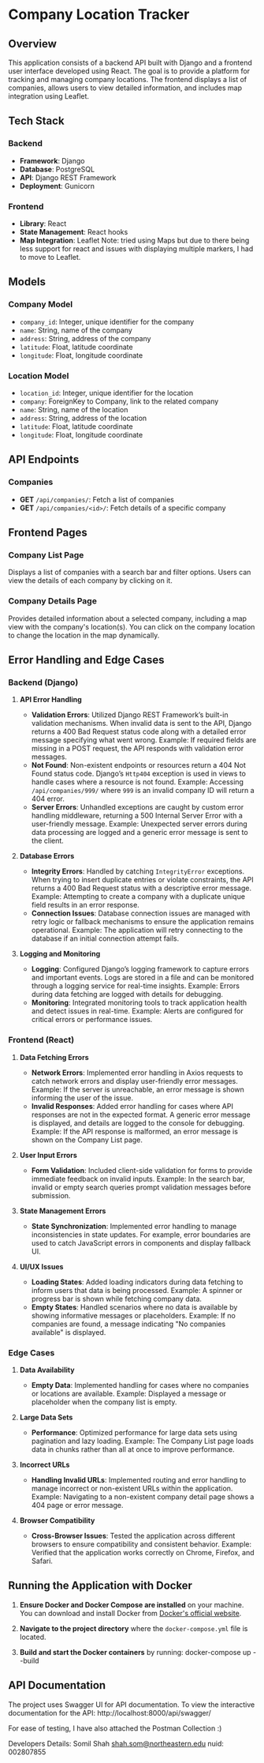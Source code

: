 # Company Location Tracker

## Overview

This application consists of a backend API built with Django and a frontend user interface developed using React. The goal is to provide a platform for tracking and managing company locations. The frontend displays a list of companies, allows users to view detailed information, and includes map integration using Leaflet.

## Tech Stack

### Backend
- **Framework**: Django
- **Database**: PostgreSQL
- **API**: Django REST Framework
- **Deployment**: Gunicorn

### Frontend
- **Library**: React
- **State Management**: React hooks
- **Map Integration**: Leaflet
Note: tried using Maps but due to there being less support for react and issues with displaying multiple markers, I had to move to Leaflet.

## Models

### Company Model
- `company_id`: Integer, unique identifier for the company
- `name`: String, name of the company
- `address`: String, address of the company
- `latitude`: Float, latitude coordinate
- `longitude`: Float, longitude coordinate

### Location Model
- `location_id`: Integer, unique identifier for the location
- `company`: ForeignKey to Company, link to the related company
- `name`: String, name of the location
- `address`: String, address of the location
- `latitude`: Float, latitude coordinate
- `longitude`: Float, longitude coordinate

## API Endpoints

### Companies
- **GET** `/api/companies/`: Fetch a list of companies
- **GET** `/api/companies/<id>/`: Fetch details of a specific company

## Frontend Pages

### Company List Page
Displays a list of companies with a search bar and filter options. Users can view the details of each company by clicking on it.

### Company Details Page
Provides detailed information about a selected company, including a map view with the company's location(s). You can click on the company location to change the location in the map dynamically.  

## Error Handling and Edge Cases

### Backend (Django)

1. **API Error Handling**
   - **Validation Errors**: Utilized Django REST Framework’s built-in validation mechanisms. When invalid data is sent to the API, Django returns a 400 Bad Request status code along with a detailed error message specifying what went wrong. Example: If required fields are missing in a POST request, the API responds with validation error messages.
   - **Not Found**: Non-existent endpoints or resources return a 404 Not Found status code. Django’s `Http404` exception is used in views to handle cases where a resource is not found. Example: Accessing `/api/companies/999/` where `999` is an invalid company ID will return a 404 error.
   - **Server Errors**: Unhandled exceptions are caught by custom error handling middleware, returning a 500 Internal Server Error with a user-friendly message. Example: Unexpected server errors during data processing are logged and a generic error message is sent to the client.

2. **Database Errors**
   - **Integrity Errors**: Handled by catching `IntegrityError` exceptions. When trying to insert duplicate entries or violate constraints, the API returns a 400 Bad Request status with a descriptive error message. Example: Attempting to create a company with a duplicate unique field results in an error response.
   - **Connection Issues**: Database connection issues are managed with retry logic or fallback mechanisms to ensure the application remains operational. Example: The application will retry connecting to the database if an initial connection attempt fails.

3. **Logging and Monitoring**
   - **Logging**: Configured Django’s logging framework to capture errors and important events. Logs are stored in a file and can be monitored through a logging service for real-time insights. Example: Errors during data fetching are logged with details for debugging.
   - **Monitoring**: Integrated monitoring tools to track application health and detect issues in real-time. Example: Alerts are configured for critical errors or performance issues.

### Frontend (React)

1. **Data Fetching Errors**
   - **Network Errors**: Implemented error handling in Axios requests to catch network errors and display user-friendly error messages. Example: If the server is unreachable, an error message is shown informing the user of the issue.
   - **Invalid Responses**: Added error handling for cases where API responses are not in the expected format. A generic error message is displayed, and details are logged to the console for debugging. Example: If the API response is malformed, an error message is shown on the Company List page.

2. **User Input Errors**
   - **Form Validation**: Included client-side validation for forms to provide immediate feedback on invalid inputs. Example: In the search bar, invalid or empty search queries prompt validation messages before submission.

3. **State Management Errors**
   - **State Synchronization**: Implemented error handling to manage inconsistencies in state updates. For example, error boundaries are used to catch JavaScript errors in components and display fallback UI.

4. **UI/UX Issues**
   - **Loading States**: Added loading indicators during data fetching to inform users that data is being processed. Example: A spinner or progress bar is shown while fetching company data.
   - **Empty States**: Handled scenarios where no data is available by showing informative messages or placeholders. Example: If no companies are found, a message indicating "No companies available" is displayed.

### Edge Cases

1. **Data Availability**
   - **Empty Data**: Implemented handling for cases where no companies or locations are available. Example: Displayed a message or placeholder when the company list is empty.

2. **Large Data Sets**
   - **Performance**: Optimized performance for large data sets using pagination and lazy loading. Example: The Company List page loads data in chunks rather than all at once to improve performance.

3. **Incorrect URLs**
   - **Handling Invalid URLs**: Implemented routing and error handling to manage incorrect or non-existent URLs within the application. Example: Navigating to a non-existent company detail page shows a 404 page or error message.

4. **Browser Compatibility**
   - **Cross-Browser Issues**: Tested the application across different browsers to ensure compatibility and consistent behavior. Example: Verified that the application works correctly on Chrome, Firefox, and Safari.

## Running the Application with Docker

1. **Ensure Docker and Docker Compose are installed** on your machine. You can download and install Docker from [Docker's official website](https://www.docker.com/products/docker-desktop).

2. **Navigate to the project directory** where the `docker-compose.yml` file is located.

3. **Build and start the Docker containers** by running:
   docker-compose up --build

## API Documentation
The project uses Swagger UI for API documentation. To view the interactive documentation for the API:
http://localhost:8000/api/swagger/

For ease of testing, I have also attached the Postman Collection :)


Developers Details:
Somil Shah
shah.som@northeastern.edu 
nuid: 002807855
